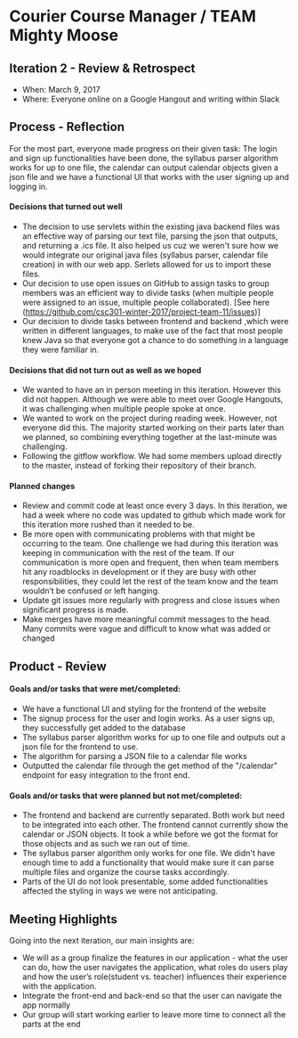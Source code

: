 # Courier Course Manager / TEAM Mighty Moose


## Iteration 2 - Review & Retrospect

 * When: March 9, 2017
 * Where: Everyone online on a Google Hangout and writing within Slack

## Process - Reflection

For the most part, everyone made progress on their given task: The login and sign up functionalities have been done, the syllabus parser algorithm works for up to one file, the calendar can output calendar objects given a json file and we have a functional UI that works with the user signing up and logging in. 


#### Decisions that turned out well

* The decision to use servlets within the existing java backend files was an effective way of parsing our text file, parsing the json that outputs, and returning a .ics file. It also helped us cuz we weren't sure how we would integrate our original java files (syllabus parser, calendar file creation) in with our web app. Serlets allowed for us to import these files.
* Our decision to use open issues on GitHub to assign tasks to group members was an efficient way to divide tasks (when multiple people were assigned to an issue, multiple people collaborated). [See here (https://github.com/csc301-winter-2017/project-team-11/issues)]
* Our decision to divide tasks between frontend and backend ,which were written in different languages, to make use of the fact that most people knew Java so that everyone got a chance to do something in a language they were familiar in.  

#### Decisions that did not turn out as well as we hoped

 * We wanted to have an in person meeting in this iteration. However this did not happen. Although we were able to meet over Google Hangouts, it was challenging when multiple people spoke at once.
 * We wanted to work on the project during reading week. However, not everyone did this. The majority started working on their parts later than we planned, so combining everything together at the last-minute was challenging.
* Following the gitflow workflow. We had some members upload directly to the master, instead of forking their repository of their branch.


#### Planned changes


* Review and commit code at least once every 3 days. In this iteration, we had a week where no code was updated to github which made work for this iteration more rushed than it needed to be.
* Be more open with communicating problems with that might be occurring to the team. One challenge we had during this iteration was keeping in communication with the rest of the team. If our communication is more open and frequent, then when team members hit any roadblocks in development or if they are busy with other responsibilities, they could let the rest of the team know and the team wouldn’t be confused or left hanging.
* Update git issues more regularly with progress and close issues when significant progress is made.
* Make merges have more meaningful commit messages to the head. Many commits were vague and difficult to know what was added or changed


## Product - Review

#### Goals and/or tasks that were met/completed:

* We have a functional UI and styling for the frontend of the website
* The signup process for the user and login works. As a user signs up, they successfully get added to the database
* The syllabus parser algorithm works for up to one file and outputs out a json file for the frontend to use. 
* The algorithm for parsing a JSON file to a calendar file works
* Outputted the calendar file through the get method of the "/calendar" endpoint for easy integration to the front end.

#### Goals and/or tasks that were planned but not met/completed:
 
* The frontend and backend are currently separated. Both work but need to be integrated into each other. The frontend cannot currently show the calendar or JSON objects. It took a while before we got the format for those objects and as such we ran out of time.
* The syllabus parser algorithm only works for one file. We didn't have enough time to add a functionality that would make sure it can parse multiple files and organize the course tasks accordingly.
* Parts of the UI do not look presentable, some added functionalities affected the styling in ways we were not anticipating.

## Meeting Highlights

Going into the next iteration, our main insights are:

* We will as a group finalize the features in our application - what the user can do, how the user navigates the application, what roles do users play and how the user’s role(student vs. teacher) influences their experience with the application.
* Integrate the front-end and back-end so that the user can navigate the app normally
* Our group will start working earlier to leave more time to connect all the parts at the end


